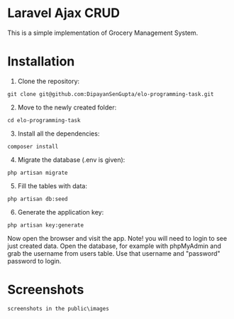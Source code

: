 # Laravel Ajax CRUD

This is a simple implementation of Grocery Management System. 

# Installation
1. Clone the repository:
```
git clone git@github.com:DipayanSenGupta/elo-programming-task.git
```

2. Move to the newly created folder:
```
cd elo-programming-task
```

3. Install all the dependencies:
```
composer install
```
4. Migrate the database (.env is given):
```
php artisan migrate
```

5. Fill the tables with data:
```
php artisan db:seed 
```

6. Generate the application key:
```
php artisan key:generate
``` 

Now open the browser and visit the app. Note! you will need to login to see just created data. Open the database, for example with phpMyAdmin and grab the username from users table. Use that username and "password" password to login.

# Screenshots
```
screenshots in the public\images 
